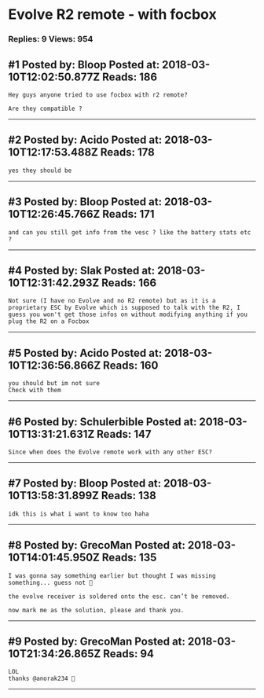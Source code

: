# Evolve R2 remote - with focbox

### Replies: 9 Views: 954

## \#1 Posted by: Bloop Posted at: 2018-03-10T12:02:50.877Z Reads: 186

```
Hey guys anyone tried to use focbox with r2 remote? 

Are they compatible ?
```

---
## \#2 Posted by: Acido Posted at: 2018-03-10T12:17:53.488Z Reads: 178

```
yes they should be
```

---
## \#3 Posted by: Bloop Posted at: 2018-03-10T12:26:45.766Z Reads: 171

```
and can you still get info from the vesc ? like the battery stats etc ?
```

---
## \#4 Posted by: Slak Posted at: 2018-03-10T12:31:42.293Z Reads: 166

```
Not sure (I have no Evolve and no R2 remote) but as it is a proprietary ESC by Evolve which is supposed to talk with the R2, I guess you won't get those infos on without modifying anything if you plug the R2 on a Focbox
```

---
## \#5 Posted by: Acido Posted at: 2018-03-10T12:36:56.866Z Reads: 160

```
you should but im not sure
Check with them
```

---
## \#6 Posted by: Schulerbible Posted at: 2018-03-10T13:31:21.631Z Reads: 147

```
Since when does the Evolve remote work with any other ESC?
```

---
## \#7 Posted by: Bloop Posted at: 2018-03-10T13:58:31.899Z Reads: 138

```
idk this is what i want to know too haha
```

---
## \#8 Posted by: GrecoMan Posted at: 2018-03-10T14:01:45.950Z Reads: 135

```
I was gonna say something earlier but thought I was missing something... guess not 🤣

the evolve receiver is soldered onto the esc. can’t be removed.

now mark me as the solution, please and thank you.
```

---
## \#9 Posted by: GrecoMan Posted at: 2018-03-10T21:34:26.865Z Reads: 94

```
LOL
thanks @anorak234 🤣
```

---
